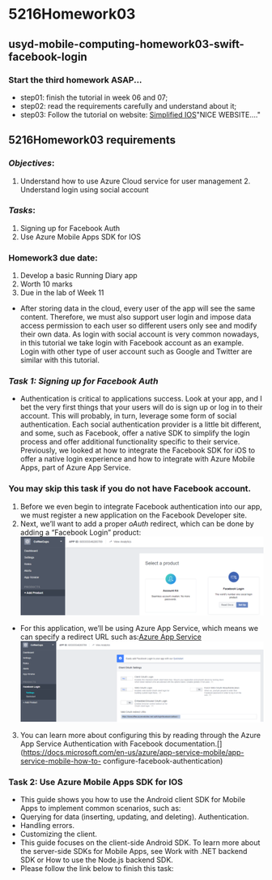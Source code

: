 # 5216Homework03
## usyd-mobile-computing-homework03-swift-facebook-login
### Start the third homework ASAP...
- step01:
finish  the tutorial in week 06 and 07;
- step02:
read the requirements carefully and understand about it;
- step03:
Follow the tutorial on website: [Simplified IOS](https://www.simplifiedios.net/facebook-login-swift-3-tutorial/)"NICE WEBSITE...."

## 5216Homework03 requirements
### *Objectives*:
1. Understand how to use Azure Cloud service for user management 2. Understand login using social account
### *Tasks*:
1. Signing up for Facebook Auth
2. Use Azure Mobile Apps SDK for IOS
### Homework3 due date:
1. Develop a basic Running Diary app
2. Worth 10 marks
3. Due in the lab of Week 11

- After storing data in the cloud, every user of the app will see the same content. Therefore, we must also support user login and impose data access permission to each user so different users only see and modify their own data. As login with social account is very common nowadays, in this tutorial we take login with Facebook account as an example. Login with other type of user account such as Google and Twitter are similar with this tutorial.
### *Task 1: Signing up for Facebook Auth*
- Authentication is critical to applications success. Look at your app, and I bet the very first things that your users will do is sign up or log in to their account. This will probably, in turn, leverage some form of social authentication. Each social authentication provider is a little bit different, and some, such as Facebook, offer a native SDK to simplify the login process and offer additional functionality specific to their service. Previously, we looked at how to integrate the Facebook SDK for iOS to offer a native login experience and how to integrate with Azure Mobile Apps, part of Azure App Service.
### You may skip this task if you do not have Facebook account.
1. Before we even begin to integrate Facebook authentication into our app, we must register a new application on the Facebook Developer site. [](https://developers.facebook.com/)
2. Next, we’ll want to add a proper _oAuth_ redirect, which can be done by adding a “Facebook Login” product:<br /> ![](1.png)
- For this application, we’ll be using Azure App Service, which means we can specify a redirect URL such as:[Azure App Service](https://[AppServiceApplicationURL]/.auth/login/facebook/callback) ![](2.png)
3. You can learn more about configuring this by reading through the Azure App Service Authentication with Facebook documentation.[](https://docs.microsoft.com/en-us/azure/app-service-mobile/app-service-mobile-how-to- configure-facebook-authentication)
### Task 2: Use Azure Mobile Apps SDK for IOS
- This guide shows you how to use the Android client SDK for Mobile Apps to implement common scenarios, such as:
- Querying for data (inserting, updating, and deleting). Authentication.
- Handling errors.
- Customizing the client.
- This guide focuses on the client-side Android SDK. To learn more about the server-side SDKs for Mobile Apps, see Work with .NET backend SDK or How to use the Node.js backend SDK.
[](https://docs.microsoft.com/en-us/azure/app-service-mobile/app-service-mobile-dotnet-backend-how-to-use-server-sdk)
[](https://docs.microsoft.com/en-us/azure/app-service-mobile/app-service-mobile-node-backend-how-to-use-server-sdk)
- Please follow the link below to finish this task:
[](https://docs.microsoft.com/en-us/azure/app-service-mobile/app-service-mobile-ios-how-to-use-client-library)




